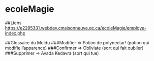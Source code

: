 # ecoleMagie

##Liens
https://e2295331.webdev.cmaisonneuve.qc.ca/ecoleMagie/employe-index.php

##Glossaire du Moldu
###Modifier => Potion de polynectar! (potion qui modifie l’apparence)
###Confirmer => Obliviate (sort qui fait oublier)
###Supprimer => Avada Kedavra (sort qui tue)
